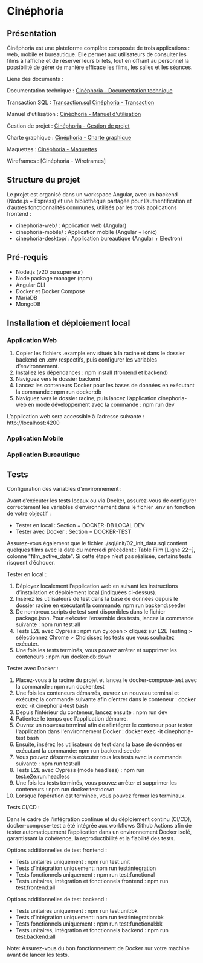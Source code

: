 # Cinéphoria

## Présentation

Cinéphoria est une plateforme complète composée de trois applications : web, mobile et bureautique. Elle permet aux utilisateurs de consulter les films à l’affiche et de réserver leurs billets, tout en offrant au personnel la possibilité de gérer de manière efficace les films, les salles et les séances.

Liens des documents :

Documentation technique :
[Cinéphoria - Documentation technique](documentation/Documentation_Technique%20_Cinéphoria.pdf)

Transaction SQL :
[Transaction.sql](sql/transaction/transaction.sql)
[Cinéphoria - Transaction](documentation/Transaction_Cinéphoria.pdf)

Manuel d'utilisation : 
[Cinéphoria - Manuel d'utilisation](documentation/Manuel_d'utilisation_Cinéphoria.pdf)

Gestion de projet :
[Cinéphoria - Gestion de projet](documentation/Gestion_de_Projet_Cinéphoria.pdf)

Charte graphique : 
[Cinéphoria - Charte graphique](documentation/Charte_graphique_Cinéphoria.pdf)

Maquettes :
[Cinéphoria - Maquettes](documentation/Cinéphoria_Maquette_Desktop.pdf)

Wireframes :
[Cinéphoria - Wireframes]

## Structure du projet

Le projet est organisé dans un workspace Angular, avec un backend (Node.js + Express) et une bibliothèque partagée pour l’authentification et d’autres fonctionnalités communes, utilisés par les trois applications frontend :

* cinephoria-web/ : Application web (Angular)
* cinephoria-mobile/ : Application mobile (Angular + Ionic)
* cinephoria-desktop/ : Application bureautique (Angular + Electron)

## Pré-requis

* Node.js (v20 ou supérieur)
* Node package manager (npm)
* Angular CLI
* Docker et Docker Compose
* MariaDB
* MongoDB

## Installation et déploiement local

### Application Web

 1. Copier les fichiers .example.env situés à la racine et dans le dossier backend en .env respectifs, puis configurer les variables d’environnement.
 2. Installez les dépendances : npm install (frontend et backend)
 3. Naviguez vers le dossier backend 
 4. Lancez les conteneurs Docker pour les bases de données en exécutant la commande : npm run docker:db
 5. Naviguez vers le dossier racine, puis lancez l’application cinephoria-web en mode développement avec la commande : npm run dev

L’application web sera accessible à l’adresse suivante : http://localhost:4200

### Application Mobile

### Application Bureautique

## Tests

Configuration des variables d’environnement :

Avant d’exécuter les tests locaux ou via Docker, assurez-vous de configurer correctement les variables d’environnement dans le fichier .env en fonction de votre objectif :

* Tester en local : Section = DOCKER-DB LOCAL DEV
* Tester avec Docker : Section = DOCKER-TEST

Assurez-vous également que le fichier ./sql/init/02_init_data.sql contient quelques films avec la date du mercredi précédent : Table Film [Ligne 22+], colonne "film_active_date". Si cette étape n’est pas réalisée, certains tests risquent d’échouer.

Tester en local : 

1. Déployez localement l’application web en suivant les instructions d’installation et déploiement local (indiquées ci-dessus).
2. Insérez les utilisateurs de test dans la base de données depuis le dossier racine en exécutant la commande: npm run backend:seeder
3. De nombreux scripts de test sont disponibles dans le fichier package.json. Pour exécuter l’ensemble des tests, lancez la commande suivante : npm run test:all
4. Tests E2E avec Cypress : npm run cy:open > cliquez sur E2E Testing > sélectionnez Chrome > Choisissez les tests que vous souhaitez exécuter.
5. Une fois les tests terminés, vous pouvez arrêter et supprimer les conteneurs : npm run docker:db:down

Tester avec Docker :

1. Placez-vous à la racine du projet et lancez le docker-compose-test avec la commande : npm run docker:test
2. Une fois les conteneurs démarrés, ouvrez un nouveau terminal et exécutez la commande suivante afin d’entrer dans le conteneur : docker exec -it cinephoria-test bash
3. Depuis l’intérieur du conteneur, lancez ensuite : npm run dev 
4. Patientez le temps que l’application démarre.
5. Ouvrez un nouveau terminal afin de réintégrer le conteneur pour tester l'application dans l'environnement Docker : docker exec -it cinephoria-test bash
6. Ensuite, insérez les utilisateurs de test dans la base de données en exécutant la commande: npm run backend:seeder
7. Vous pouvez désormais exécuter tous les tests avec la commande suivante : npm run test:all
8. Tests E2E avec Cypress (mode headless) : npm run test:e2e:run:headless
9. Une fois les tests terminés, vous pouvez arrêter et supprimer les conteneurs : npm run docker:test:down
10. Lorsque l’opération est terminée, vous pouvez fermer les terminaux.

Tests CI/CD :

Dans le cadre de l’intégration continue et du déploiement continu (CI/CD), docker-compose-test a été intégrée aux workflows Github Actions afin de tester automatiquement l’application dans un environnement Docker isolé, garantissant la cohérence, la reproductibilité et la fiabilité des tests.

Options additionnelles de test frontend :
  
  * Tests unitaires uniquement : npm run test:unit
  * Tests d'intégration uniquement: npm run test:integration
  * Tests fonctionnels uniquement : npm run test:functional
  * Tests unitaires, intégration et fonctionnels frontend : npm run test:frontend:all

Options additionnelles de test backend : 

  * Tests unitaires uniquement : npm run test:unit:bk
  * Tests d'intégration uniquement: npm run test:integration:bk
  * Tests fonctionnels uniquement : npm run test:functional:bk
  * Tests unitaires, intégration et fonctionnels backend : npm run test:backend:all

Note: Assurez-vous du bon fonctionnement de Docker sur votre machine avant de lancer les tests.